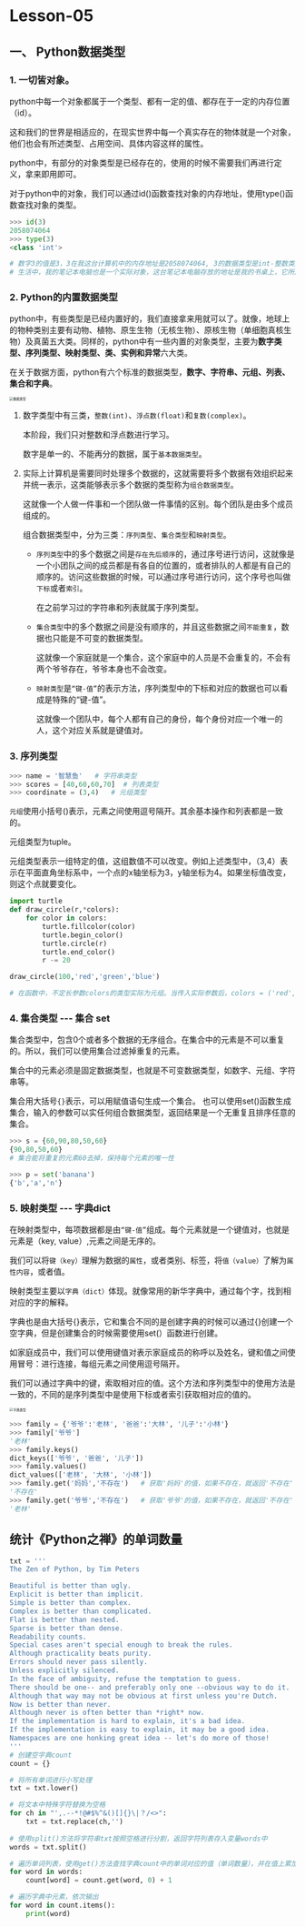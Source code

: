 # **Lesson-05**

## 一、 Python数据类型

### 1. 一切皆对象。

python中每一个对象都属于一个类型、都有一定的值、都存在于一定的内存位置（id）。

这和我们的世界是相适应的，在现实世界中每一个真实存在的物体就是一个对象，他们也会有所述类型、占用空间、具体内容这样的属性。

python中，有部分的对象类型是已经存在的，使用的时候不需要我们再进行定义，拿来即用即可。

对于python中的对象，我们可以通过id()函数查找对象的内存地址，使用type()函数查找对象的类型。

```python
>>> id(3)   
2058074064
>>> type(3)
<class 'int'>

# 数字3的值是3，3在我这台计算机中的内存地址是2058074064, 3的数据类型是int-整数类型
# 生活中，我的笔记本电脑也是一个实际对象，这台笔记本电脑存放的地址是我的书桌上，它所属的类型是电脑。
```

### 2. Python的内置数据类型

python中，有些类型是已经内置好的，我们直接拿来用就可以了。就像，地球上的物种类别主要有动物、植物、原生生物（无核生物）、原核生物（单细胞真核生物）及真菌五大类。同样的，python中有一些内置的对象类型，主要为**数字类型、序列类型、映射类型、类、实例和异常**六大类。

在关于数据方面，python有六个标准的数据类型，**数字、字符串、元组、列表、集合和字典**。

<img src='_media/3-5-1.png' alt='数据类型' style='zoom:40%;'/>

1. 数字类型中有三类，`整数(int)`、`浮点数(float)`和`复数(complex)`。

    本阶段，我们只对整数和浮点数进行学习。

    数字是单一的、不能再分的数据，属于`基本数据类型`。

2. 实际上计算机是需要同时处理多个数据的，这就需要将多个数据有效组织起来并统一表示，这类能够表示多个数据的类型称为`组合数据类型`。

    这就像一个人做一件事和一个团队做一件事情的区别。每个团队是由多个成员组成的。

    组合数据类型中，分为三类：`序列类型`、`集合类型`和`映射类型`。

    - `序列类型`中的多个数据之间是`存在先后顺序`的，通过序号进行访问，这就像是一个小团队之间的成员都是有各自的位置的，或者排队的人都是有自己的顺序的。访问这些数据的时候，可以通过序号进行访问，这个序号也叫做`下标`或者`索引`。
    
        在之前学习过的字符串和列表就属于序列类型。

    - `集合类型`中的多个数据之间是没有顺序的，并且这些数据之间`不能重复`，数据也只能是不可变的数据类型。
        
        这就像一个家庭就是一个集合，这个家庭中的人员是不会重复的，不会有两个爷爷存在，爷爷本身也不会改变。
    - `映射类型`是`“键-值”`的表示方法，序列类型中的下标和对应的数据也可以看成是特殊的“键-值”。
    
        这就像一个团队中，每个人都有自己的身份，每个身份对应一个唯一的人，这个对应关系就是键值对。

### 3. 序列类型

```python
>>> name = '智慧鱼'   # 字符串类型
>>> scores = [40,60,60,70]  # 列表类型
>>> coordinate = (3,4)   # 元组类型
```

`元组`使用小括号()表示，元素之间使用逗号隔开。其余基本操作和列表都是一致的。

元组类型为tuple。

元组类型表示一组特定的值，这组数值不可以改变。例如上述类型中，（3,4）表示在平面直角坐标系中，一个点的x轴坐标为3，y轴坐标为4。如果坐标值改变，则这个点就要变化。

```python
import turtle
def draw_circle(r,*colors):
    for color in colors:
        turtle.fillcolor(color)
        turtle.begin_color()
        turtle.circle(r)
        turtle.end_color()
        r -= 20

draw_circle(100,'red','green','blue')

# 在函数中，不定长参数colors的类型实际为元组。当传入实际参数后，colors = ('red','green','blue')
```

### 4. 集合类型  --- 集合  set

集合类型中，包含0个或者多个数据的无序组合。在集合中的元素是不可以重复的。所以，我们可以使用集合过滤掉重复的元素。

集合中的元素必须是固定数据类型，也就是不可变数据类型，如数字、元组、字符串等。

集合用大括号`{}`表示，可以用赋值语句生成一个集合。
也可以使用set()函数生成集合，输入的参数可以实任何组合数据类型，返回结果是一个无重复且排序任意的集合。

```python
>>> s = {60,90,80,50,60}
{90,80,50,60}
# 集合能将重复的元素60去掉，保持每个元素的唯一性

>>> p = set('banana')
{'b','a','n'}
```

### 5. 映射类型 --- 字典dict

在映射类型中，每项数据都是由`“键-值”`组成。每个元素就是一个键值对，也就是元素是（key, value）,元素之间是无序的。

我们可以将`键（key）`理解为数据的`属性`，或者类别、标签，将`值（value）`了解为`属性内容`，或者值。

映射类型主要以`字典（dict）`体现。就像常用的新华字典中，通过每个字，找到相对应的字的解释。

字典也是由大括号{}表示，它和集合不同的是创建字典的时候可以通过{}创建一个空字典，但是创建集合的时候需要使用set(）函数进行创建。

如家庭成员中，我们可以使用键值对表示家庭成员的称呼以及姓名，键和值之间使用冒号：进行连接，每组元素之间使用逗号隔开。

我们可以通过字典中的键，索取相对应的值。这个方法和序列类型中的使用方法是一致的，不同的是序列类型中是使用下标或者索引获取相对应的值的。

<img src='_media/3-5-2.png' alt='字典类型' style='zoom:40%;'/>

```python
>>> family = {'爷爷':'老林', '爸爸':'大林', '儿子':'小林'}
>>> family['爷爷']
'老林'
>>> family.keys()
dict_keys(['爷爷', '爸爸', '儿子'])
>>> family.values()
dict_values(['老林', '大林', '小林'])
>>> family.get('妈妈','不存在')   # 获取'妈妈'的值，如果不存在，就返回'不存在'
'不存在'
>>> family.get('爷爷','不存在')   # 获取'爷爷'的值，如果不存在，就返回'不存在'
'老林'
```

## 统计《Python之禅》的单词数量

```python
txt = '''
The Zen of Python, by Tim Peters

Beautiful is better than ugly.
Explicit is better than implicit.
Simple is better than complex.
Complex is better than complicated.
Flat is better than nested.
Sparse is better than dense.
Readability counts.
Special cases aren't special enough to break the rules.
Although practicality beats purity.
Errors should never pass silently.
Unless explicitly silenced.
In the face of ambiguity, refuse the temptation to guess.
There should be one-- and preferably only one --obvious way to do it.
Although that way may not be obvious at first unless you're Dutch.
Now is better than never.
Although never is often better than *right* now.
If the implementation is hard to explain, it's a bad idea.
If the implementation is easy to explain, it may be a good idea.
Namespaces are one honking great idea -- let's do more of those!
'''
# 创建空字典count
count = {}

# 将所有单词进行小写处理
txt = txt.lower()

# 将文本中特殊字符替换为空格
for ch in "',.--*!@#$%^&()[]{}\|？/<>":
    txt = txt.replace(ch,'')
    
# 使用split()方法将字符串txt按照空格进行分割，返回字符列表存入变量words中
words = txt.split()

# 遍历单词列表，使用get()方法查找字典count中的单词对应的值（单词数量），并在值上累加1
for word in words:
    count[word] = count.get(word, 0) + 1

# 遍历字典中元素，依次输出
for word in count.items():
    print(word)

```